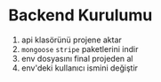 # Backend Kurulumu

1. api klasörünü projene aktar
2. `mongoose` `stripe` paketlerini indir
3. env dosyasını final projeden al
4. env'deki kullanıcı ismini değiştir
